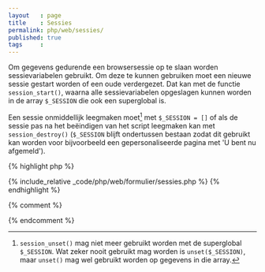 ```yaml
---
layout   : page
title    : Sessies
permalink: php/web/sessies/
published: true
tags     :
---
```


Om gegevens gedurende een browsersessie op te slaan worden sessievariabelen gebruikt. Om deze te kunnen gebruiken moet een nieuwe sessie gestart worden of een oude verdergezet. Dat kan met de functie `session_start()`, waarna alle sessievariabelen opgeslagen kunnen worden in de array `$_SESSION` die ook een superglobal is.

Een sessie onmiddellijk leegmaken moet[^1] met `$_SESSION = []` of als de sessie pas na het beëindigen van het script leegmaken kan met `session_destroy()` (`$_SESSION` blijft ondertussen bestaan zodat dit gebruikt kan worden voor bijvoorbeeld een gepersonaliseerde pagina met 'U bent nu afgemeld').

{% highlight php %}
<!-- web/formulier/sessies.php -->
{% include_relative _code/php/web/formulier/sessies.php %}
{% endhighlight %}


{% comment %}
<!-- ⚓ Voetnoten -->
{% endcomment %}
[^1]: `session_unset()` mag niet meer gebruikt worden met de superglobal `$_SESSION`. Wat zeker nooit gebruikt mag worden is `unset($_SESSION)`, maar `unset()` mag wel gebruikt worden op gegevens in die array.